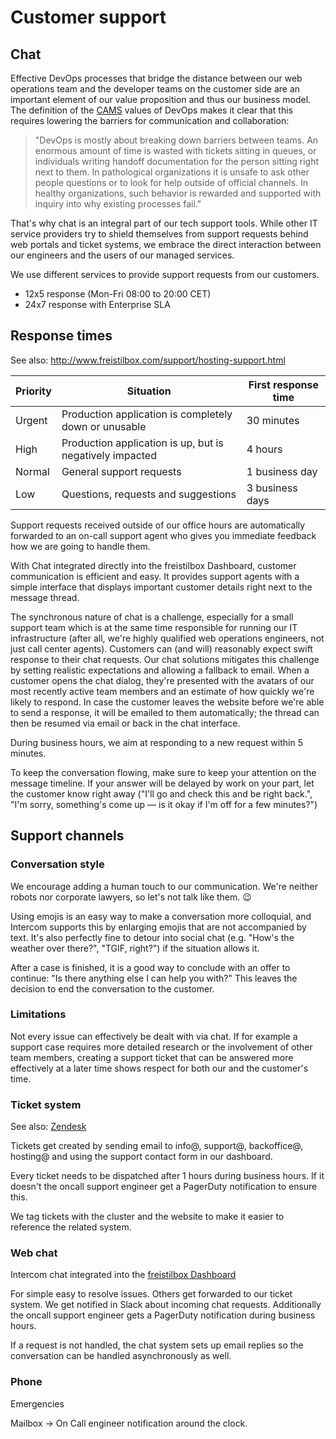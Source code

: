 # Customer support

## Chat

Effective DevOps processes that bridge the distance between our web operations team and the 
developer teams on the customer side are an important element of our value proposition and 
thus our business model. The definition of the [CAMS](http://devopsdictionary.com/wiki/CAMS 
"Culture-Automation-Measurement-Sharing") values of DevOps makes it clear that this requires 
lowering the barriers for communication and collaboration:

> "DevOps is mostly about breaking down barriers between teams. An enormous amount of time 
is wasted with tickets sitting in queues, or individuals writing handoff documentation for 
the person sitting right next to them. In pathological organizations it is unsafe to ask other 
people questions or to look for help outside of official channels. In healthy organizations, 
such behavior is rewarded and supported with inquiry into why existing processes fail."

That's why chat is an integral part of our tech support tools. While other IT service providers 
try to shield themselves from support requests behind web portals and ticket systems, we embrace 
the direct interaction between our engineers and the users of our managed services.

We use different services to provide support requests from our customers.

* 12x5 response (Mon-Fri 08:00 to 20:00 CET)
* 24x7 response with Enterprise SLA

## Response times

See also: http://www.freistilbox.com/support/hosting-support.html

| Priority | Situation                                                | First response time |
| -------- | -------------------------------------------------------- | ------------------- |
| Urgent   | Production application is completely down or unusable    | 30 minutes          |
| High     | Production application is up, but is negatively impacted | 4 hours             |
| Normal   | General support requests                                 | 1 business day      |
| Low      | Questions, requests and suggestions                      | 3 business days     |

Support requests received outside of our office hours are automatically
forwarded to an on-call support agent who gives you immediate feedback how we
are going to handle them.

With Chat integrated directly into the freistilbox Dashboard, customer communication is efficient 
and easy. It provides support agents with a simple interface that displays important customer details
right next to the message thread.

The synchronous nature of chat is a challenge, especially for a small support team which is at the 
same time responsible for running our IT infrastructure (after all, we're highly qualified web 
operations engineers, not just call center agents). Customers can (and will) reasonably expect 
swift response to their chat requests. Our chat solutions mitigates this challenge by setting realistic 
expectations and allowing a fallback to email. When a customer opens the chat dialog, they're presented
with the avatars of our most recently active team members and an estimate of how quickly we're likely 
to respond. In case the customer leaves the website before we're able to send a response, it will be 
emailed to them automatically; the thread can then be resumed via email or back in the chat interface.

During business hours, we aim at responding to a new request within 5 minutes.

To keep the conversation flowing, make sure to keep your attention on the message timeline. 
If your answer will be delayed by work on your part, let the customer know right away ("I'll go 
and check this and be right back.", "I'm sorry, something's come up —  is it okay if I'm off for a few minutes?")


## Support channels

### Conversation style

We encourage adding a human touch to our communication. We're neither robots nor corporate
lawyers, so let's not talk like them. 😉

Using emojis is an easy way to make a conversation more colloquial, and Intercom supports
this by enlarging emojis that are not accompanied by text. It's also perfectly fine to detour 
into social chat (e.g. "How's the weather over there?", "TGIF, right?") if the situation allows it.

After a case is finished, it is a good way to conclude with an offer to continue: "Is there 
anything else I can help you with?" This leaves the decision to end the conversation to the customer.

### Limitations

Not every issue can effectively be dealt with via chat. If for example a support case requires 
more detailed research or the involvement of other team members, creating a support ticket that 
can be answered more effectively at a later time shows respect for both our and the customer's time.

### Ticket system

See also: [Zendesk](/software/zendesk)

Tickets get created by sending email to info@, support@, backoffice@, hosting@ 
and using the support contact form in our dashboard.

Every ticket needs to be dispatched after 1 hours during business hours.
If it doesn't the oncall support engineer get a PagerDuty notification to
ensure this.

We tag tickets with the cluster and the website to make it easier to reference
the related system.

### Web chat

Intercom chat integrated into the [freistilbox Dashboard](https://dashboard.freistilbox.com)

For simple easy to resolve issues. Others get forwarded to our ticket system.
We get notified in Slack about incoming chat requests. Additionally the 
oncall support engineer gets a PagerDuty notification during business hours.

If a request is not handled, the chat system sets up email replies so the 
conversation can be handled asynchronously as well.


### Phone

Emergencies

Mailbox -> On Call engineer notification around the clock.
